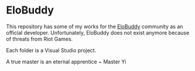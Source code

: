 # EloBuddy
This repository has some of my works for the [EloBuddy](https://pt-br.facebook.com/EloBuddyOfficial) community as an official developer. Unfortunately, EloBuddy does not exist anymore because of threats from Riot Games.

Each folder is a Visual Studio project.

A true master is an eternal apprentice ~ Master Yi
